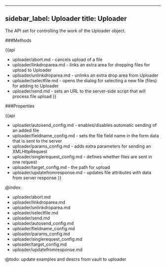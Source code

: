
---
sidebar_label: Uploader
title: Uploader
---          

The API set for controlling the work of the Uploader object.

###Methods

{{api
- uploader/abort.md - cancels upload of a file
- uploader/linkdroparea.md - links an extra area for dropping files for upload to Uploader
- uploader/unlinkdroparea.md - unlinks an extra drop area from Uploader
- uploader/selectfile.md - opens the dialog for selecting a new file (files) for adding to Uploader
- uploader/send.md - sets an URL to the server-side script that will process file upload
}}

###Properties

{{api
- uploader/autosend_config.md - enables/disables automatic sending of an added file
- uploader/fieldname_config.md - sets the file field name in the form data that is sent to the server
- uploader/params_config.md - adds extra parameters for sending an XMLHttpRequest
- uploader/singlerequest_config.md - defines whether files are sent in one request
- uploader/target_config.md - the path for upload
- uploader/updatefromresponse.md - updates file attributes with data from server response 
}}

@index:
- uploader/abort.md
- uploader/linkdroparea.md 
- uploader/unlinkdroparea.md 
- uploader/selectfile.md
- uploader/send.md 
- uploader/autosend_config.md 
- uploader/fieldname_config.md 
- uploader/params_config.md 
- uploader/singlerequest_config.md
- uploader/target_config.md 
- uploader/updatefromresponse.md

@todo:
update examples and descrs from vault to uploader 